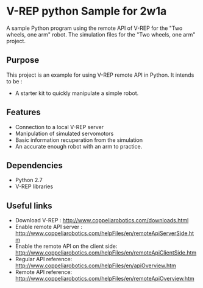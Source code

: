 # V-REP python Sample for 2w1a
A sample Python program using the remote API of V-REP for the "Two wheels, one arm" robot.
The simulation files for the "Two wheels, one arm" project.

## Purpose
This project is an example for using V-REP remote API in Python. It intends to be :
- A starter kit to quickly manipulate a simple robot.

## Features
- Connection to a local V-REP server
- Manipulation of simulated servomotors
- Basic information recuperation from the simulation
- An accurate enough robot with an arm to practice.

## Dependencies
- Python 2.7
- V-REP libraries

## Useful links
- Download V-REP : http://www.coppeliarobotics.com/downloads.html
- Enable remote API server : http://www.coppeliarobotics.com/helpFiles/en/remoteApiServerSide.htm
- Enable the remote API on the client side: http://www.coppeliarobotics.com/helpFiles/en/remoteApiClientSide.htm
- Regular API reference: http://www.coppeliarobotics.com/helpFiles/en/apiOverview.htm
- Remote API reference: http://www.coppeliarobotics.com/helpFiles/en/remoteApiOverview.htm
